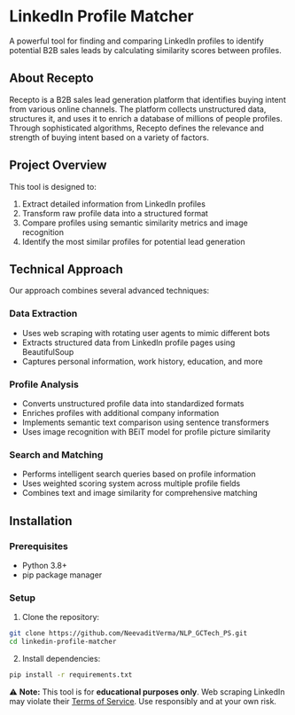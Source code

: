 # LinkedIn Profile Matcher

A powerful tool for finding and comparing LinkedIn profiles to identify potential B2B sales leads by calculating similarity scores between profiles.

## About Recepto

Recepto is a B2B sales lead generation platform that identifies buying intent from various online channels. The platform collects unstructured data, structures it, and uses it to enrich a database of millions of people profiles. Through sophisticated algorithms, Recepto defines the relevance and strength of buying intent based on a variety of factors.

## Project Overview

This tool is designed to:
1. Extract detailed information from LinkedIn profiles
2. Transform raw profile data into a structured format
3. Compare profiles using semantic similarity metrics and image recognition
4. Identify the most similar profiles for potential lead generation

## Technical Approach

Our approach combines several advanced techniques:

### Data Extraction
- Uses web scraping with rotating user agents to mimic different bots
- Extracts structured data from LinkedIn profile pages using BeautifulSoup
- Captures personal information, work history, education, and more

### Profile Analysis
- Converts unstructured profile data into standardized formats
- Enriches profiles with additional company information
- Implements semantic text comparison using sentence transformers
- Uses image recognition with BEiT model for profile picture similarity

### Search and Matching
- Performs intelligent search queries based on profile information
- Uses weighted scoring system across multiple profile fields
- Combines text and image similarity for comprehensive matching

## Installation

### Prerequisites
- Python 3.8+
- pip package manager

### Setup

1. Clone the repository:
```bash
git clone https://github.com/NeevaditVerma/NLP_GCTech_PS.git
cd linkedin-profile-matcher
```
2. Install dependencies:
```bash
pip install -r requirements.txt
```

⚠️ **Note:** This tool is for **educational purposes only**. Web scraping LinkedIn may violate their [Terms of Service](https://www.linkedin.com/legal/user-agreement). Use responsibly and at your own risk.